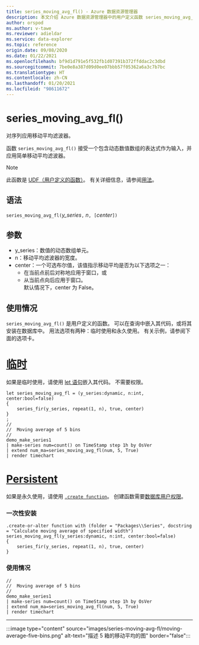 ```yaml
---
title: series_moving_avg_fl() - Azure 数据资源管理器
description: 本文介绍 Azure 数据资源管理器中的用户定义函数 series_moving_avg_fl()。
author: orspod
ms.author: v-tawe
ms.reviewer: adieldar
ms.service: data-explorer
ms.topic: reference
origin.date: 09/08/2020
ms.date: 01/22/2021
ms.openlocfilehash: bf9d1d791e5f532fb1d07391b372ffddac2c3dbd
ms.sourcegitcommit: 7be0e8a387d09d0ee07bbb57f05362a6a3c7b7bc
ms.translationtype: HT
ms.contentlocale: zh-CN
ms.lasthandoff: 01/20/2021
ms.locfileid: "98611672"
---
```

# <a name="series_moving_avg_fl"></a>series_moving_avg_fl()

对序列应用移动平均滤波器。

函数 `series_moving_avg_fl()` 接受一个包含动态数值数组的表达式作为输入，并应用简单移动平均滤波器。

> [!NOTE]
> 此函数是 [UDF（用户定义的函数）](../query/functions/user-defined-functions.md)。 有关详细信息，请参阅[用法](#usage)。

## <a name="syntax"></a>语法

`series_moving_avg_fl(`*y_series*`,` *n*`, [`*center*`])`
  
## <a name="arguments"></a>参数

* y_series：数值的动态数组单元。
* n：移动平均滤波器的宽度。
* center：一个可选布尔值，该值指示移动平均是否为以下选项之一：
    * 在当前点前后对称地应用于窗口，或 
    * 从当前点向后应用于窗口。 <br>
    默认情况下，center 为 False。

## <a name="usage"></a>使用情况

`series_moving_avg_fl()` 是用户定义的函数。 可以在查询中嵌入其代码，或将其安装在数据库中。 用法选项有两种：临时使用和永久使用。 有关示例，请参阅下面的选项卡。

# <a name="ad-hoc"></a>[临时](#tab/adhoc)

如果是临时使用，请使用 [let 语句](../query/letstatement.md)嵌入其代码。 不需要权限。

<!-- csl: https://help.kusto.chinacloudapi.cn:443/Samples -->
```kusto
let series_moving_avg_fl = (y_series:dynamic, n:int, center:bool=false)
{
    series_fir(y_series, repeat(1, n), true, center)
}
;
//
//  Moving average of 5 bins
//
demo_make_series1
| make-series num=count() on TimeStamp step 1h by OsVer
| extend num_ma=series_moving_avg_fl(num, 5, True)
| render timechart 
```

# <a name="persistent"></a>[Persistent](#tab/persistent)

如果是永久使用，请使用 [`.create function`](../management/create-function.md)。 创建函数需要[数据库用户权限](../management/access-control/role-based-authorization.md)。

### <a name="one-time-installation"></a>一次性安装

<!-- csl: https://help.kusto.chinacloudapi.cn:443/Samples -->
```kusto
.create-or-alter function with (folder = "Packages\\Series", docstring = "Calculate moving average of specified width")
series_moving_avg_fl(y_series:dynamic, n:int, center:bool=false)
{
    series_fir(y_series, repeat(1, n), true, center)
}
```

### <a name="usage"></a>使用情况

<!-- csl: https://help.kusto.chinacloudapi.cn:443/Samples -->
```kusto
//
//  Moving average of 5 bins
//
demo_make_series1
| make-series num=count() on TimeStamp step 1h by OsVer
| extend num_ma=series_moving_avg_fl(num, 5, True)
| render timechart 
```

---

:::image type="content" source="images/series-moving-avg-fl/moving-average-five-bins.png" alt-text="描述 5 箱的移动平均的图" border="false":::
